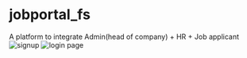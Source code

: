 # jobportal_fs
A platform to integrate Admin(head of company) + HR + Job applicant
![signup](https://user-images.githubusercontent.com/79095868/116032173-cf5bfd80-a67c-11eb-9cba-99217075bbf6.jpg)
![login page](https://user-images.githubusercontent.com/79095868/116032083-a63b6d00-a67c-11eb-8f9a-59d2e2cea7ab.jpg)
